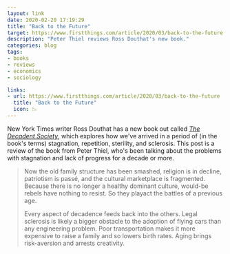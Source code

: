```yaml
---
layout: link
date: 2020-02-20 17:19:29
title: "Back to the Future"
target: https://www.firstthings.com/article/2020/03/back-to-the-future
description: "Peter Thiel reviews Ross Douthat's new book."
categories: blog
tags:
- books
- reviews
- economics
- sociology

links:
- url: https://www.firstthings.com/article/2020/03/back-to-the-future
  title: "Back to the Future"
  icon: 📉
---
```


New York Times writer Ross Douthat has a new book out called _[The Decadent Society](https://www.goodreads.com/book/show/50053432-the-decadent-society "The Decadent Society")_, which explores how we've arrived in a period of (in the book's terms) stagnation, repetition, sterility, and sclerosis. This post is a review of the book from Peter Thiel, who's been talking about the problems with stagnation and lack of progress for a decade or more.

> Now the old family structure has been smashed, religion is in decline, patriotism is passé, and the cultural marketplace is fragmented. Because there is no longer a healthy dominant culture, would-be rebels have nothing to resist. So they playact the battles of a previous age.
>
> Every aspect of decadence feeds back into the others. Legal sclerosis is likely a bigger obstacle to the adoption of flying cars than any engineering problem. Poor transportation makes it more expensive to raise a family and so lowers birth rates. ­Aging brings risk-aversion and arrests creativity.
